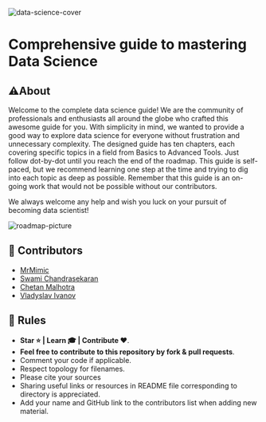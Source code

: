 ![data-science-cover](https://i.imgur.com/OLWkKer.png)

# Comprehensive guide to mastering Data Science

## ⚠️About

Welcome to the complete data science guide! We are the community of professionals and enthusiasts all around the globe who crafted this awesome guide for you. With simplicity in mind, we wanted to provide a good way to explore data science for everyone without frustration and unnecessary complexity. The designed guide has ten chapters, each covering specific topics in a field from Basics to Advanced Tools. Just follow dot-by-dot until you reach the end of the roadmap. This guide is self-paced, but we recommend learning one step at the time and trying to dig into each topic as deep as possible. Remember that this guide is an on-going work that would not be possible without our contributors. 

We always welcome any help and wish you luck on your pursuit of becoming data scientist!

![roadmap-picture](http://nirvacana.com/thoughts/wp-content/uploads/2013/07/RoadToDataScientist1.png)

## 📣 Contributors
- [MrMimic](https://github.com/MrMimic/)
- [Swami Chandrasekaran](https://github.com/swamichandra?tab=repositories)
- [Chetan Malhotra](https://github.com/debuggermalhotra)
- [Vladyslav Ivanov](https://github.com/vladivanov20)

## 📃 Rules
* __Star ⭐️ | Learn 🎓 | Contribute ❤️__.
* __Feel free to contribute to this repository by fork & pull requests__.
* Comment your code if applicable.
* Respect topology for filenames.
* Please cite your sources 
* Sharing useful links or resources in README file corresponding to directory is appreciated.
* Add your name and GitHub link to the contributors list when adding new material.
